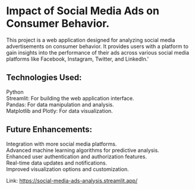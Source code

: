 # Impact of Social Media Ads on Consumer Behavior.

This project is a web application designed for analyzing social media advertisements on consumer behavior. It provides users with a platform to gain insights into the performance of their ads across various social media platforms like Facebook, Instagram, Twitter, and LinkedIn.'


## Technologies Used:
Python<br> 
Streamlit: For building the web application interface.<br>
Pandas: For data manipulation and analysis.<br>
Matplotlib and Plotly: For data visualization.<br>

## Future Enhancements:
Integration with more social media platforms.<br>
Advanced machine learning algorithms for predictive analysis.<br>
Enhanced user authentication and authorization features.<br>
Real-time data updates and notifications.<br>
Improved visualization options and customization.<br>

Link: https://social-media-ads-analysis.streamlit.app/

